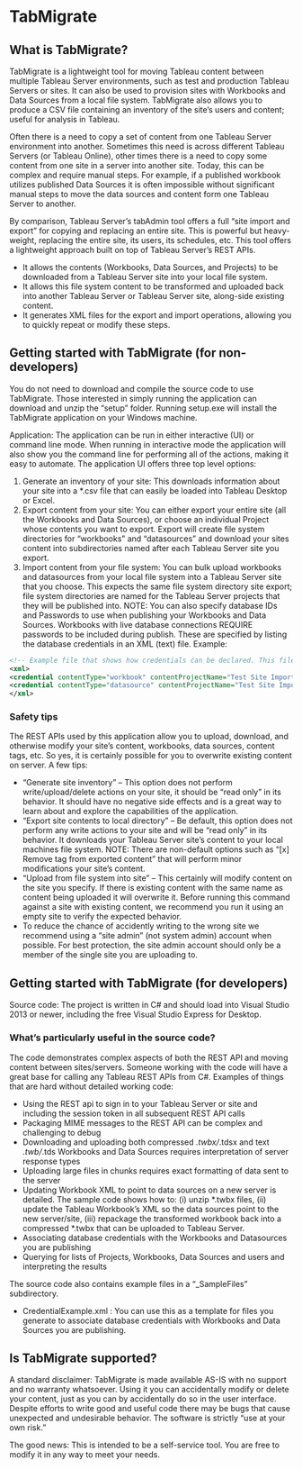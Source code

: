 # TabMigrate


## What is TabMigrate?
TabMigrate is a lightweight tool for moving Tableau content between multiple Tableau Server environments, such as test and production Tableau Servers or sites. It can also be used to provision sites with Workbooks and Data Sources from a local file system. TabMigrate also allows you to produce a CSV file containing an inventory of the site’s users and content; useful for analysis in Tableau.

Often there is a need to copy a set of content from one Tableau Server environment into another. Sometimes this need is across different Tableau Servers (or Tableau Online), other times there is a need to copy some content from one site in a server into another site. Today, this can be complex and require manual steps. For example, if a published workbook utilizes published Data Sources it is often impossible without significant manual steps to move the data sources and content form one Tableau Server to another.

By comparison, Tableau Server’s tabAdmin tool offers a full “site import and export” for copying and replacing an entire site. This is powerful but heavy-weight, replacing the entire site, its users, its schedules, etc.
This tool offers a lightweight approach built on top of Tableau Server’s REST APIs. 
- It allows the contents (Workbooks, Data Sources, and Projects) to be downloaded from a Tableau Server site into your local file system.
- It allows this file system content to be transformed and uploaded back into another Tableau Server or Tableau Server site, along-side existing content.
- It generates XML files for the export and import operations, allowing you to quickly repeat or modify these steps.

## Getting started with TabMigrate (for non-developers)
You do not need to download and compile the source code to use TabMigrate. Those interested in simply running the application can download and unzip the “setup” folder. Running setup.exe will install the TabMigrate application on your Windows machine. 

Application: The application can be run in either interactive (UI) or command line mode. When running in interactive mode the application will also show you the command line for performing all of the actions, making it easy to automate.  The application UI offers three top level options: 
1. Generate an inventory of your site: This downloads information about your site into a *.csv file that can easily be loaded into Tableau Desktop or Excel.
2. Export content from your site: You can either export your entire site (all the Workbooks and Data Sources), or choose an individual Project whose contents you want to export. Export will create file system directories for “workbooks” and “datasources” and download your sites content into subdirectories named after each Tableau Server site you export.
3. Import content from your file system: You can bulk upload workbooks and datasources from your local file system into a Tableau Server site that you choose. This expects the same file system directory site export; file system directories are named for the Tableau Server projects that they will be published into.
NOTE: You can also specify database IDs and Passwords to use when publishing your Workbooks and Data Sources. Workbooks with live database connections REQUIRE passwords to be included during publish. These are specified by listing the database credentials in an XML (text) file.  Example:

```xml
<!-- Example file that shows how credentials can be declared. This file can be used as part of site import to supply needed workbook and datasource credentials-->
<xml>
<credential contentType="workbook" contentProjectName="Test Site Import" contentName="test.twbx" dbUser="SimpleUser" dbPassword="q.123456" credentialIsEmbedded="false"> </credential>
<credential contentType="datasource" contentProjectName="Test Site Import" contentName="test2.tds" dbUser="SimpleUser3" dbPassword="q.12345678"> </credential>
</xml>
```

### Safety tips 
The REST APIs used by this application allow you to upload, download, and otherwise modify your site’s content, workbooks, data sources, content tags, etc. So yes, it is certainly possible for you to overwrite existing content on server. A few tips:
-	“Generate site inventory” – This option does not perform write/upload/delete actions on your site, it should be “read only” in its behavior. It should have no negative side effects and is a great way to learn about and explore the capabilities of the application.
-	“Export site contents to local directory” – Be default, this option does not perform any write actions to your site and will be “read only” in its behavior. It downloads your Tableau Server site’s content to your local machines file system. NOTE: There are non-default options such as “[x] Remove tag from exported content” that will perform minor modifications your site’s content.
-	“Upload from file system into site” – This certainly will modify content on the site you specify. If there is existing content with the same name as content being uploaded it will overwrite it. Before running this command against a site with existing content, we recommend you run it using an empty site to verify the expected behavior.
-	To reduce the chance of accidently writing to the wrong site we recommend using a “site admin” (not system admin) account when possible. For best protection, the site admin account should only be a member of the single site you are uploading to.

## Getting started with TabMigrate (for developers)
Source code: The project is written in C# and should load into Visual Studio 2013 or newer, including the free Visual Studio Express for Desktop.             

### What’s particularly useful in the source code? 
The code demonstrates complex aspects of both the REST API and moving content between sites/servers. Someone working with the code will have a great base for calling any Tableau REST APIs from C#.
Examples of things that are hard without detailed working code:
-  Using the REST api to sign in to your Tableau Server or site and including the session token in all subsequent REST API calls
- Packaging MIME messages to the REST API can be complex and challenging to debug
- Downloading and uploading both compressed *.twbx/*.tdsx and text *.twb/*.tds Workbooks and Data Sources requires interpretation of server response types
- Uploading large files in chunks requires exact formatting of data sent to the server
- Updating Workbook XML to point to data sources on a new server is detailed. The sample code shows how to: (i) unzip *.twbx files, (ii) update the Tableau Workbook’s XML so the data sources point to the new server/site, (iii) repackage the transformed workbook back into a compressed *.twbx that can be uploaded to Tableau Server.
- Associating database credentials with the Workbooks and Datasources you are publishing
- Querying for lists of Projects, Workbooks, Data Sources and users and interpreting the results

The source code also contains example files in a “_SampleFiles” subdirectory.
- CredentialExample.xml : You can use this as a template for files you generate to associate database credentials with Workbooks and Data Sources you are publishing.


## Is TabMigrate supported? 
A standard disclaimer: TabMigrate is made available AS-IS with no support and no warranty whatsoever. Using it you can accidentally modify or delete your content, just as you can by accidentally do so in the user interface. Despite efforts to write good and useful code there may be bugs that cause unexpected and undesirable behavior. The software is strictly “use at your own risk.”

The good news: This is intended to be a self-service tool. You are free to modify it in any way to meet your needs.
